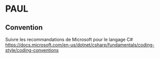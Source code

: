 # PAUL

## Convention
Suivre les recommandations de Microsoft pour le langage C#
https://docs.microsoft.com/en-us/dotnet/csharp/fundamentals/coding-style/coding-conventions
